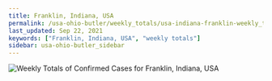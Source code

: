 ```yaml
---
title: Franklin, Indiana, USA
permalink: /usa-ohio-butler/weekly_totals/usa-indiana-franklin-weekly_totals.html
last_updated: Sep 22, 2021
keywords: ["Franklin, Indiana, USA", "weekly totals"]
sidebar: usa-ohio-butler_sidebar
---
```


![Weekly Totals of Confirmed Cases for Franklin, Indiana, USA](/covid_tracker/images/graphs/usa-indiana-franklin-weekly_totals_graph.png)
